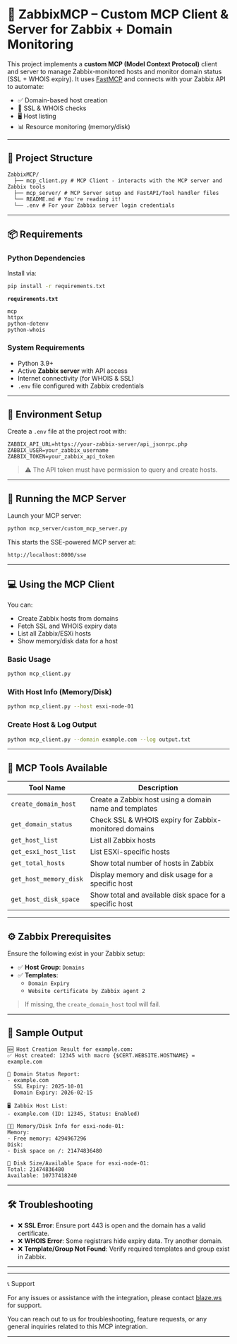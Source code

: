 # 🔧 ZabbixMCP – Custom MCP Client & Server for Zabbix + Domain Monitoring

This project implements a **custom MCP (Model Context Protocol)** client and server to manage Zabbix-monitored hosts and monitor domain status (SSL + WHOIS expiry). It uses [FastMCP](https://github.com/ContextualAI/fastmcp) and connects with your Zabbix API to automate:

- ✅ Domain-based host creation  
- 🔐 SSL & WHOIS checks  
- 🖥️ Host listing  
- 📊 Resource monitoring (memory/disk)

---

## 📁 Project Structure

```
ZabbixMCP/
  ├── mcp_client.py # MCP Client - interacts with the MCP server and Zabbix tools
  ├── mcp_server/ # MCP Server setup and FastAPI/Tool handler files
  └── README.md # You're reading it!
  └── .env # For your Zabbix server login credentials

```

---

## 📦 Requirements

### Python Dependencies

Install via:

```bash
pip install -r requirements.txt
```

**`requirements.txt`**

```
mcp
httpx
python-dotenv
python-whois
```

### System Requirements

- Python 3.9+
- Active **Zabbix server** with API access
- Internet connectivity (for WHOIS & SSL)
- `.env` file configured with Zabbix credentials

---

## 🔐 Environment Setup

Create a `.env` file at the project root with:

```
ZABBIX_API_URL=https://your-zabbix-server/api_jsonrpc.php
ZABBIX_USER=your_zabbix_username
ZABBIX_TOKEN=your_zabbix_api_token
```

> ⚠️ The API token must have permission to query and create hosts.

---

## 🚀 Running the MCP Server

Launch your MCP server:

```bash
python mcp_server/custom_mcp_server.py
```

This starts the SSE-powered MCP server at:

```
http://localhost:8000/sse
```

---

## 💻 Using the MCP Client

You can:

- Create Zabbix hosts from domains
- Fetch SSL and WHOIS expiry data
- List all Zabbix/ESXi hosts
- Show memory/disk data for a host

### Basic Usage

```bash
python mcp_client.py
```

### With Host Info (Memory/Disk)

```bash
python mcp_client.py --host esxi-node-01
```

### Create Host & Log Output

```bash
python mcp_client.py --domain example.com --log output.txt
```

---

## 🧠 MCP Tools Available

| Tool Name                | Description                                                   |
|--------------------------|---------------------------------------------------------------|
| `create_domain_host`     | Create a Zabbix host using a domain name and templates        |
| `get_domain_status`      | Check SSL & WHOIS expiry for Zabbix-monitored domains         |
| `get_host_list`          | List all Zabbix hosts                                         |
| `get_esxi_host_list`     | List ESXi-specific hosts                                      |
| `get_total_hosts`        | Show total number of hosts in Zabbix                         |
| `get_host_memory_disk`   | Display memory and disk usage for a specific host             |
| `get_host_disk_space`    | Show total and available disk space for a specific host       |

---

## ⚙️ Zabbix Prerequisites

Ensure the following exist in your Zabbix setup:

- ✅ **Host Group**: `Domains`  
- ✅ **Templates**:
  - `Domain Expiry`
  - `Website certificate by Zabbix agent 2`

> If missing, the `create_domain_host` tool will fail.

---

## 📝 Sample Output

```text
🆕 Host Creation Result for example.com:
✅ Host created: 12345 with macro {$CERT.WEBSITE.HOSTNAME} = example.com

🔐 Domain Status Report:
- example.com
  SSL Expiry: 2025-10-01
  Domain Expiry: 2026-02-15

🖥️ Zabbix Host List:
- example.com (ID: 12345, Status: Enabled)

🧠💾 Memory/Disk Info for esxi-node-01:
Memory:
- Free memory: 4294967296
Disk:
- Disk space on /: 21474836480

💾 Disk Size/Available Space for esxi-node-01:
Total: 21474836480
Available: 10737418240
```

---

## 🛠️ Troubleshooting

- ❌ **SSL Error**: Ensure port 443 is open and the domain has a valid certificate.
- ❌ **WHOIS Error**: Some registrars hide expiry data. Try another domain.
- ❌ **Template/Group Not Found**: Verify required templates and group exist in Zabbix.

---

---

📞 Support

For any issues or assistance with the integration, please contact [blaze.ws](https://blaze.ws) for support.

You can reach out to us for troubleshooting, feature requests, or any general inquiries related to this MCP integration.

---
